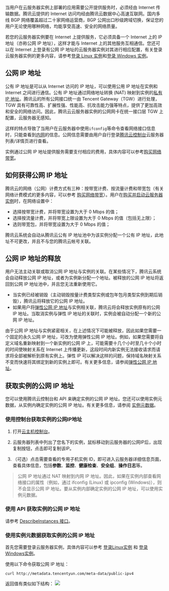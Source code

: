 当用户在云服务器实例上部署的应用需要公开提供服务时，必须经由 Internet 传输数据。腾讯云提供的 Internet 访问均经由腾讯云数据中心高速互联网。国内多线 BGP 网络覆盖超过二十家网络运营商，BGP 公网出口秒级跨域切换，保证您的用户无论使用哪种网络，均能享受高速、安全的网络质量。

若您的云服务器实例要在 Internet 上提供服务，它必须具备一个 Internet 上的 IP 地址（亦称公网 IP 地址），这样才能与 Internet 上的其他服务互相通信。您还可以在 Internet 上登录有公网 IP 地址的云服务器实例对其进行相应配置，有关登录云服务器实例的更多内容，请参考[登录 Linux 实例](/doc/product/213/5436)和[登录 Windows 实例](/doc/product/213/5435)。

## 公网 IP 地址
公有 IP 地址是可以从 Internet 访问的 IP 地址，可以使用公用 IP 地址在实例和 Internet 之间进行通信。公有 IP 地址通过网络地址转换 (NAT) 映射到实例的[私有 IP 地址](/doc/product/213/5225)。腾讯云的所有公网接口统一由 Tencent Gateway（TGW）进行处理，TGW 具有可靠性高、扩展性强、性能高、抗攻击能力强等特点，提供了更加高效和安全的网络访问。因此，腾讯云云服务器实例的公网网卡在统一接口层 TGW 上配置，云服务器无感知。

这样的特点导致了当用户在云服务器中使用`ifconfig`等命令查看网络接口信息时，只能查看到[内网](/doc/product/213/5225)的信息。公网信息需要由用户自行登录[腾讯云控制台](https://console.cloud.tencent.com/)云服务器列表/详情页进行查看。

实例通过公网 IP 地址提供服务需要支付相应的费用，具体内容可以参考[购买网络带宽](https://cloud.tencent.com/doc/product/213/509#2.1.-.E5.B8.A6.E5.AE.BD.E5.8C.85.E8.AE.A1.E8.B4.B9)。

## 如何获得公网 IP 地址
腾讯云的网络（公网）计费方式有三种：按带宽计费、按流量计费和带宽包（有关网络计费模式的更多内容，可以参考 [购买网络带宽](https://cloud.tencent.com/doc/product/213/509#2.1.-.E5.B8.A6.E5.AE.BD.E5.8C.85.E8.AE.A1.E8.B4.B9)）。用户在[购买并启动云服务器实例](/doc/product/213/4855)时，在网络设置中：

- 选择按带宽计费，并将带宽设置为大于 0 Mbps 的值；
- 选择按流量计费，并将带宽上限设置为大于 0 Mbps 的值（包括无上限）；
- 选则带宽包，并将带宽设置为大于 0 Mbps 的值；

腾讯云系统会自动从腾讯云公有 IP 地址池中为该实例分配一个公有 IP 地址，此地址不可更改，并且不与您的腾讯云帐号关联。

## 公网 IP 地址的释放
用户无法主动关联或取消公网 IP 地址与实例的关联。在某些情况下，腾讯云系统会自动释放公网 IP 地址，或者为实例新分配一个地址。被释放的公网 IP 地址将返回到公网 IP 地址池中，并且您无法重新使用它。

- 当实例已经被销毁（主动销毁按量计费类型实例或包年包月类型实例到期后销毁），腾讯云将释放它的公网 IP 地址。
- 如果用户将[弹性公网 IP 地址](/doc/product/213/5733)与实例相关联，腾讯云将会释放实例原有的公网 IP 地址。当取消实例与弹性 IP 地址的关联时，实例会被自动分配一个新的公网 IP 地址。

由于公网 IP 地址与实例紧密相关，在上述情况下可能被释放，因此如果您需要一个固定的永久公网 IP 地址，可改为使用弹性公网 IP 地址。例如，如果您需要将自定义域名重新映射到一个新实例的公网 IP 上，可能需要十几个小时至几十个小时的时间使映射关系在 Internet 上传播更新，这段时间内新实例无法接收请求而请求将全部被解析到原有实例上。弹性 IP 可以解决这样的问题，保持域名映射关系不变而快速将其绑定到新的实例上即可。有关更多信息，请参阅[弹性公网 IP 地址](/doc/product/213/5733)。

## 获取实例的公网 IP 地址
您可以使用腾讯云控制台和 API 来确定实例的公网 IP 地址。您还可以使用实例元数据，从实例内确定实例的公网 IP 地址。有关更多信息，请参阅 [实例元数据](/doc/product/213/4934)。

### 使用控制台获取实例的公网IP地址

1) 打开[云主机控制台]( https://console.cloud.tencent.com/cvm/)。

2) 云服务器列表中列出了您名下的实例，鼠标移动到云服务器的公网IP后，出现复制按钮，点击即可复制该IP。

3) （可选）点击需要查看的专用子机实例 ID，即可进入云服务器详细信息页面，查看具体信息，包括**参数**、**监控**、**健康检查**、**安全组**、**操作日志**等。

> 公网 IP 地址通过 NAT 映射到内网 IP 地址。因此，如果在实例内部查看网络接口的属性（例如，通过 ifconfig (Linux) 或 ipconfig (Windows)），则不会显示公网 IP 地址。要从实例内部确定实例的公网 IP 地址，可以使用实例元数据。

### 使用 API 获取实例的公网 IP 地址
请参考 [DescribeInstances 接口](https://cloud.tencent.com/doc/api/229/831)。

### 使用实例元数据获取实例的公网 IP 地址

首先您需要登录云服务器实例，具体内容可以参考 [登录Linux实例](/doc/product/213/5436) 和 [登录Windows实例](/doc/product/213/5435)。

使用以下命令获取公网 IP 地址：

```
curl http://metadata.tencentyun.com/meta-data/public-ipv4
```
返回值有类似如下结构：
![](https://mccdn.qcloud.com/img56a1f015c48e5.png)
